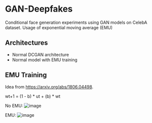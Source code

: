 # GAN-Deepfakes
 Conditional face generation experiments using GAN models on CelebA dataset. Usage of exponential moving average (EMU)
## Architectures
* Normal DCGAN architecture
* Normal model with EMU training

## EMU Training
Idea from https://arxiv.org/abs/1806.04498.

wt+1 = (1 - b) * ut + (b) * wt  

No EMU:
![image](https://github.com/MarinaGalanina/GAN-Deepfakes/assets/100734139/eb463847-70d0-43b8-a907-46354a66927f)

EMU:
![image](https://github.com/MarinaGalanina/GAN-Deepfakes/assets/100734139/d2966f71-4942-4d37-ae3d-b006b01ad5a7)

